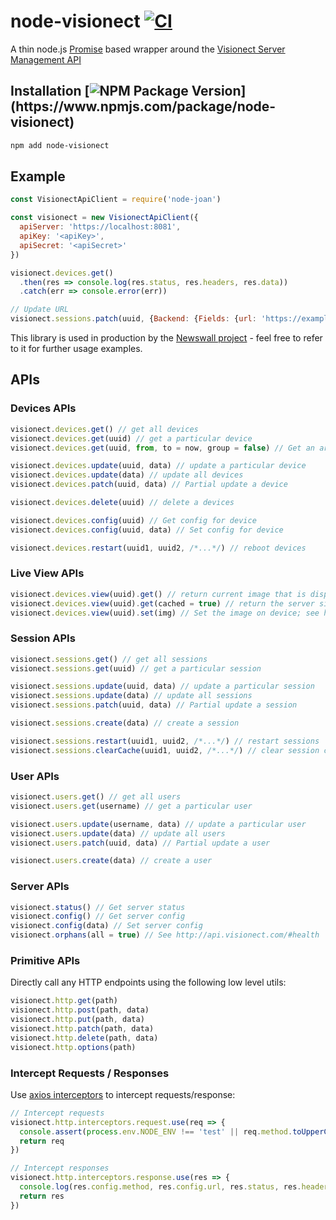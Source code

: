 # node-visionect [![CI](https://github.com/pathikrit/node-visionect/actions/workflows/ci.yml/badge.svg?branch=main)](https://github.com/pathikrit/node-visionect/actions/workflows/ci.yml)

A thin node.js [Promise](https://developer.mozilla.org/en-US/docs/Web/JavaScript/Reference/Global_Objects/Promise) based wrapper around the [Visionect Server Management API](http://api.visionect.com/)

## Installation [![NPM Package Version](https://img.shields.io/npm/v/node-visionect.svg?)](https://www.npmjs.com/package/node-visionect)
```sh
npm add node-visionect
```
## Example
```js
const VisionectApiClient = require('node-joan')

const visionect = new VisionectApiClient({
  apiServer: 'https://localhost:8081',
  apiKey: '<apiKey>',
  apiSecret: '<apiSecret>'
})

visionect.devices.get()
  .then(res => console.log(res.status, res.headers, res.data))
  .catch(err => console.error(err))

// Update URL
visionect.sessions.patch(uuid, {Backend: {Fields: {url: 'https://example.com'}}})
```
This library is used in production by the [Newswall project](https://github.com/pathikrit/newswall) - feel free to refer to it for further usage examples.

## APIs

### Devices APIs
```js
visionect.devices.get() // get all devices
visionect.devices.get(uuid) // get a particular device
visionect.devices.get(uuid, from, to = now, group = false) // Get an array of historical statuses; See http://api.visionect.com/#device-status-device-status

visionect.devices.update(uuid, data) // update a particular device
visionect.devices.update(data) // update all devices
visionect.devices.patch(uuid, data) // Partial update a device

visionect.devices.delete(uuid) // delete a devices

visionect.devices.config(uuid) // Get config for device
visionect.devices.config(uuid, data) // Set config for device

visionect.devices.restart(uuid1, uuid2, /*...*/) // reboot devices
```

### Live View APIs
```js
visionect.devices.view(uuid).get() // return current image that is displayed on the device
visionect.devices.view(uuid).get(cached = true) // return the server side image for the device
visionect.devices.view(uuid).set(img) // Set the image on device; see http://api.visionect.com/#backends
```

### Session APIs
```js
visionect.sessions.get() // get all sessions
visionect.sessions.get(uuid) // get a particular session

visionect.sessions.update(uuid, data) // update a particular session
visionect.sessions.update(data) // update all sessions
visionect.sessions.patch(uuid, data) // Partial update a session

visionect.sessions.create(data) // create a session

visionect.sessions.restart(uuid1, uuid2, /*...*/) // restart sessions
visionect.sessions.clearCache(uuid1, uuid2, /*...*/) // clear session caches
```

### User APIs
```js
visionect.users.get() // get all users
visionect.users.get(username) // get a particular user

visionect.users.update(username, data) // update a particular user
visionect.users.update(data) // update all users
visionect.users.patch(uuid, data) // Partial update a user

visionect.users.create(data) // create a user
```

### Server APIs
```js
visionect.status() // Get server status
visionect.config() // Get server config
visionect.config(data) // Set server config
visionect.orphans(all = true) // See http://api.visionect.com/#health
```

### Primitive APIs
Directly call any HTTP endpoints using the following low level utils:
```js
visionect.http.get(path)
visionect.http.post(path, data)
visionect.http.put(path, data)
visionect.http.patch(path, data)
visionect.http.delete(path, data)
visionect.http.options(path)
```

### Intercept Requests / Responses
Use [axios interceptors](https://axios-http.com/docs/interceptors) to intercept requests/response:
```js
// Intercept requests
visionect.http.interceptors.request.use(req => {
  console.assert(process.env.NODE_ENV !== 'test' || req.method.toUpperCase() === 'GET', 'Cannot make non-GET calls from tests')
  return req
})

// Intercept responses
visionect.http.interceptors.response.use(res => {
  console.log(res.config.method, res.config.url, res.status, res.headers)
  return res
})
```
